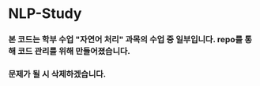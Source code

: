 # NLP-Study

### 본 코드는 학부 수업 "자연어 처리" 과목의 수업 중 일부입니다. repo를 통해 코드 관리를 위해 만들어졌습니다.
### 문제가 될 시 삭제하겠습니다.
